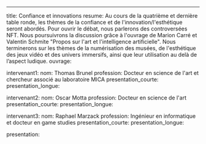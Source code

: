 ---
title: Confiance et innovations
resume: Au cours de la quatrième et dernière table ronde, les thèmes de la confiance et de l'innovation/l'esthétique seront abordés. Pour ouvrir le débat, nous parlerons des controversées NFT. Nous poursuivrons la discussion grâce à l'ouvrage de Marion Carré et Valentin Schmite "Propos sur l'art et l'intelligence artificielle". Nous terminerons sur les thèmes de la numérisation des musées, de l'esthétique des jeux vidéo et des univers immersifs, ainsi que leur utilisation au delà de l’aspect ludique.
ouvrage:

intervenant1:
  nom: Thomas Brunel
  profession: Docteur en science de l'art et chercheur associé au laboratoire MICA
  presentation_courte:
  presentation_longue:

intervenant2:
  nom: Oscar Motta
  profession: Docteur en science de l'art
  presentation_courte:
  presentation_longue:

intervenant3:
  nom: Raphael Marzack
  profession: Ingénieur en informatique et docteur en game studies
  presentation_courte:
  presentation_longue:


presentation: